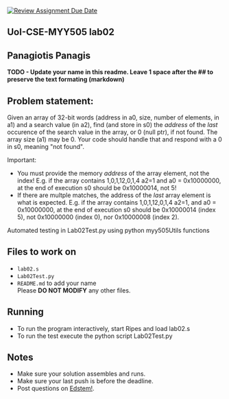 [![Review Assignment Due Date](https://classroom.github.com/assets/deadline-readme-button-22041afd0340ce965d47ae6ef1cefeee28c7c493a6346c4f15d667ab976d596c.svg)](https://classroom.github.com/a/vImBDswZ)

## UoI-CSE-MYY505 lab02

## Panagiotis Panagis

**TODO - Update your name in this readme. Leave 1 space after the ## to preserve the text formating (markdown)**



## Problem statement:
Given an array of 32-bit words (address in a0, size, number of elements, in a1) and a search value (in a2), find (and store in s0) the *address* of the *last* occurence of the search value in the array, or 0 (null ptr), if not found. The array size (a1) may be 0. Your code should handle that and respond with a 0 in s0, meaning "not found".

Important:
* You must provide the memory *address* of the array element, not the index!
E.g. if the array contains 1,0,1,12,0,1,4 a2=1 and a0 = 0x10000000, at the end of execution s0 should be 0x10000014, not 5!
* If there are multple matches, the address of the *last* array element is what is expected.
E.g. if the array contains 1,0,1,12,0,1,4 a2=1, and a0 = 0x10000000, at the end of execution s0 should be 0x10000014 (index 5), not 0x10000000 (index 0), nor 0x10000008 (index 2).

Automated testing in Lab02Test.py using python myy505Utils functions
 
## Files to work on
* `lab02.s` 
* `Lab02Test.py` 
* `README.md` to add your name<br/>
Please **DO NOT MODIFY** any other files. 
      
## Running 
* To run the program interactively, start Ripes and load lab02.s
* To run the test execute the python script Lab02Test.py


## Notes
* Make sure your solution assembles and runs.
* Make sure your last push is before the deadline.
* Post questions on [Edstem!](https://edstem.org/us/courses/67636/discussion/).
